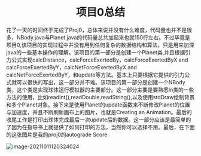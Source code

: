 <h1 align='center'>项目0总结</h1>

​         花了一天的时间终于完成了Proj0，总体来说并没有什么难度，代码量也并不是很多，NBody.java与Planet.java的代码量总共加起来也就150行左右。不过毕竟是项目0,该项目的实现过程中并没有用到任何复杂的数据结构和算法，只是用来加深java的一些基本操作的理解。
​        该项目的第一部分是创建一个Planet类,并且根据引力公式实现calcDistance，calcForceExertedBy，calcForceExertedByX and calcForceExertedByY，calcNetForceExertedByX and calcNetForceExertedByY，和update等方法。基本上只要根据它提供的引力公式就可以很快的写出，这一部分并不难。
​        该项目的第一部分是创建一个NBody类，这个类是实现球体运行模拟器的主要部分。这一部分主要是要熟悉In类的一些方法的使用，比如readInt(),readDouble,readString(),以及使用stdDraw绘制背景和多个Planet对象。接下来是使用Planet的update函数来不断修改Planet的位置与加速度，并且不断刷新画布上的图片，也就是Creating an Animation。最后的收尾工作是打印出球体完成最后一次update后的数据。这一部分应该是最简单的了因为在指导书上就提供了如何打印的方法，当然你可以选择不用。
​        最后，在下面的这张图片是我的proj0的autograde Score



![image-20211011120324024](C:\Users\13047\AppData\Roaming\Typora\typora-user-images\image-20211011120324024.png)



